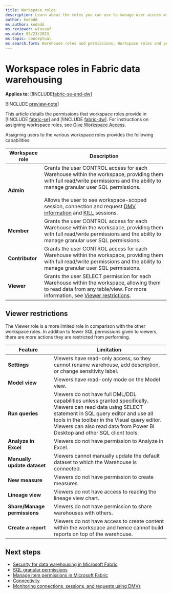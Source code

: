```yaml
---
title: Workspace roles
description: Learn about the roles you can use to manage user access within a workspace.
author: kedodd
ms.author: kedodd
ms.reviewer: wiassaf
ms.date: 05/23/2023
ms.topic: conceptual
ms.search.form: Warehouse roles and permissions, Workspace roles and permissions # This article's title should not change. If so, contact engineering.
---
```


# Workspace roles in Fabric data warehousing

**Applies to:** [!INCLUDE[fabric-se-and-dw](includes/applies-to-version/fabric-se-and-dw.md)]

[!INCLUDE [preview-note](../includes/preview-note.md)]

This article details the permissions that workspace roles provide in [!INCLUDE [fabric-se](includes/fabric-se.md)] and [!INCLUDE [fabric-dw](includes/fabric-dw.md)]. For instructions on assigning workspace roles, see [Give Workspace Access](../get-started/give-access-workspaces.md).

Assigning users to the various workspace roles provides the following capabilities:

| Workspace role   |  Description |
|---|---|
|**Admin**|Grants the user CONTROL access for each Warehouse within the workspace, providing them with full read/write permissions and the ability to manage granular user SQL permissions.<br/><br/>Allows the user to see workspace-scoped session, connection and request [DMV information](monitor-using-dmv.md) and [KILL](/sql/t-sql/language-elements/kill-transact-sql?view=fabric&preserve-view=true) sessions.|
|**Member**|Grants the user CONTROL access for each Warehouse within the workspace, providing them with full read/write permissions and the ability to manage granular user SQL permissions.|
|**Contributor**|Grants the user CONTROL access for each Warehouse within the workspace, providing them with full read/write permissions and the ability to manage granular user SQL permissions.|
|**Viewer**|Grants the user SELECT permission for each Warehouse within the workspace, allowing them to read data from any table/view. For more information, see [Viewer restrictions](#viewer-restrictions).|

## Viewer restrictions
The Viewer role is a more limited role in comparison with the other workspace roles.  In addition to fewer SQL permissions given to viewers, there are more actions they are restricted from performing.

| Feature | Limitation |
|---|---|
|**Settings**|Viewers have read-only access, so they cannot rename warehouse, add description, or change sensitivity label.|
|**Model view**|Viewers have read-only mode on the Model view.|
|**Run queries**|Viewers do not have full DML/DDL capabilities unless granted specifically. Viewers can read data using SELECT statement in SQL query editor and use all tools in the toolbar in the Visual query editor. Viewers can also read data from Power BI Desktop and other SQL client tools.|
|**Analyze in Excel**|Viewers do not have permission to Analyze in Excel.|
|**Manually update dataset**|Viewers cannot manually update the default dataset to which the Warehouse is connected.|
|**New measure**|Viewers do not have permission to create measures.|
|**Lineage view**|Viewers do not have access to reading the lineage view chart.|
|**Share/Manage permissions**|Viewers do not have permission to share warehouses with others.|
|**Create a report**|Viewers do not have access to create content within the workspace and hence cannot build reports on top of the warehouse.|

## Next steps

- [Security for data warehousing in Microsoft Fabric](security.md)
- [SQL granular permissions](sql-granular-permissions.md)
- [Manage item permissions in Microsoft Fabric](item-permissions.md)
- [Connectivity](connectivity.md)
- [Monitoring connections, sessions, and requests using DMVs](monitor-using-dmv.md)
